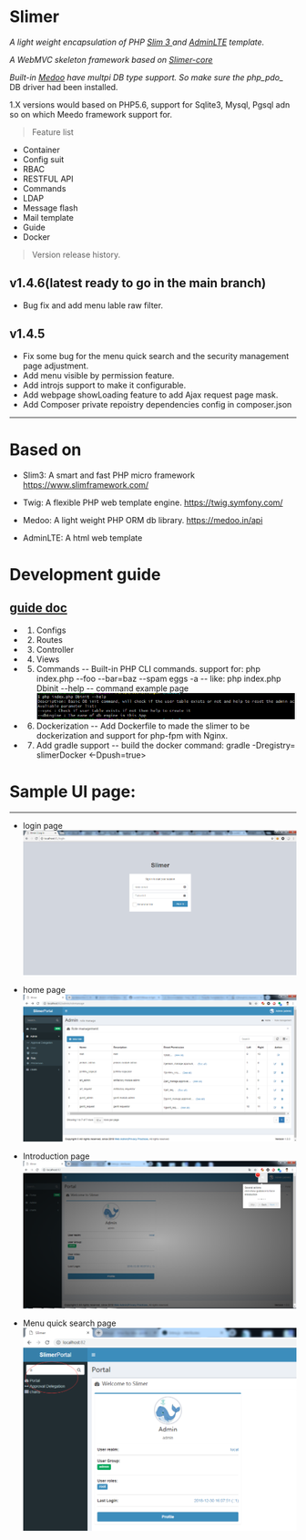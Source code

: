# Slimer
*A light weight encapsulation of PHP <a href="http://www.slimframework.com/docs/" target="blank"> Slim 3 </a> and [AdminLTE](https://adminlte.io/themes/AdminLTE/index2.html) template.*

*A WebMVC skeleton framework based on [Slimer-core](https://packagist.org/packages/slimer/slimer-core)*

*Built-in [Medoo](https://medoo.in) have multpi DB type support. So make sure the php_pdo_* DB driver had been installed.

1.X versions would based on PHP5.6, support for Sqlite3, Mysql, Pgsql adn so on which Meedo framework support for.

> Feature list

- Container
- Config suit
- RBAC
- RESTFUL API 
- Commands
- LDAP
- Message flash
- Mail template
- Guide
- Docker


> Version release history.


## v1.4.6(latest ready to go in the main branch)
- Bug fix and add menu lable raw filter.

## v1.4.5
- Fix some bug for the menu quick search and the security management page adjustment.
- Add menu visible by permission feature.
- Add introjs support to make it configurable.
- Add webpage showLoading feature to add Ajax request page mask.
- Add Composer private repoistry dependencies config in composer.json


----------
# Based on
- Slim3: A smart and fast PHP micro framework https://www.slimframework.com/

- Twig: A flexible PHP web template engine. https://twig.symfony.com/

- Medoo: A light weight PHP ORM db library. https://medoo.in/api

- AdminLTE: A html web template

# Development guide 

## [guide doc](https://cw1427.github.io/Slimer)

- 1. Configs

- 2. Routes

- 3. Controller

- 4. Views

- 5. Commands
  -- Built-in PHP CLI commands.  support for:  php index.php <command name> --foo --bar=baz --spam eggs  -a
  -- like:  php index.php Dbinit --help
  -- command example page
  ![command example page](https://github.com/cw1427/Slimer/blob/master/app/Static/img/cmd.png)
  
- 6. Dockerization 
  -- Add Dockerfile to made the slimer to be dockerization and support for php-fpm with Nginx.
  
- 7. Add gradle support
  -- build the docker command:  gradle -Dregistry=<your local docker registry> slimerDocker <-Dpush=true>




# Sample UI page:

----------

- login page
![Slimer login page](https://github.com/cw1427/Slimer/blob/master/app/Static/img/login.png)


- home page
![Slimer home page](https://github.com/cw1427/Slimer/blob/master/app/Static/img/admin.png)

- Introduction page
![Slimer intro page](https://github.com/cw1427/Slimer/blob/master/app/Static/img/intro.png)

- Menu quick search page
![Slimer menuq page](https://github.com/cw1427/Slimer/blob/master/app/Static/img/menuQuickSearch.png)